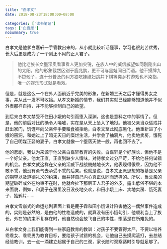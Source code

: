 ```yaml
---
title: "白孝文"
date: 2018-08-23T18:00:00+08:00

categories: ['读书笔记']
tags: ['白鹿原']
noSummary: true
---
```


白孝文是他爹白嘉轩一手管教出来的，从小就比较听话懂事，学习也很刻苦优秀，长大后更是成为了一个刚正不阿的正人君子。

> 他比老族长文墨深奥看事看人更加尖锐，在族人中的威信威望如同刚刚出山的太阳。他的形象截然区别于鹿兆鹏，更不可与黑娃同日而语。他不摸牌九不掷骰子，连十分普及的纠方狼吃娃媳妇跳井下棋等类乡村游戏也不染指，唯一的娱乐形式就是看戏。

但是，就是这么一个在外人面前近乎完美的形象，在新婚三天之后才懂得男女之事，并从此一发不可收拾。从孝文新婚的情节，我们其实就已经能够知道他并不似外表那样自持，并不能够控制自己的欲望。

到后来白孝文禁受不住田小娥的勾引而堕入深渊，这也是意料之中的事情了。但是，他的前后对比的确令人唏嘘，实在是从天上坠入了地狱。他被父亲当众惩戒并赶出家门，饥馑年向父亲伸手要粮食被拒绝，白孝文至此彻底黑化。他重新进了小娥的窑洞，和她过上了暗无天日的糜烂生活，并学会了抽鸦片，他卖地卖房，饿死了自己明媒正娶的妻子。白孝文就像一个堕落天使一般，再也回不去了。

他的悲剧，我认为来源于他父亲白嘉轩教育的失败。白嘉轩是个好族长，但他不是一个好父亲。他太正直，正直到缺少人情味，对待孝文过分严苛，不给他任何试错的机会。白孝文就这样在父亲的淫威下战战兢兢地长大，他表现得很乖，因为他不敢不乖，他没有勇气去承受不乖的后果。也就是说，白孝文正派思想的根基是父亲的期望以及道德礼义的约束，而并非自己内心真正认同而选择的。所以，当父亲的期望破碎或外在约束不在时，他就会扯下那层正人君子的外皮，露出低俗不堪的本来面貌，例如，和妻子在房里没日没夜地交欢，和田小娥上床、卖地卖房、饿死妻子、抽鸦片……

白孝文雪崩式的命运悲剧表面上看是鹿子霖和田小娥设计陷害他这一偶然事件造成的，实则是必然的，是由他的性格造成的，就算没有田小娥勾引，他顺利当上了族长，外在的约束不复存在时，他自然也会放飞自己的本性，堕落是在所难免的。

从白孝文身上我们能得到一些家庭教育的教训：对孩子不要管得太严，不要以培养乖乖女、乖乖男为教育目标，要给孩子试错的机会，让他自己去摸爬滚打，去总结经验教训，去一点一滴建立起属于自己的三观，家长随时观察适时引导就足够了。